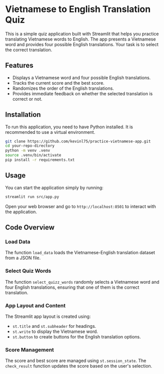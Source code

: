 # Vietnamese to English Translation Quiz

This is a simple quiz application built with Streamlit that helps you practice translating Vietnamese words to English. The app presents a Vietnamese word and provides four possible English translations. Your task is to select the correct translation.

## Features

- Displays a Vietnamese word and four possible English translations.
- Tracks the current score and the best score.
- Randomizes the order of the English translations.
- Provides immediate feedback on whether the selected translation is correct or not.

## Installation

To run this application, you need to have Python installed. It is recommended to use a virtual environment.

```bash
git clone https://github.com/kevinl75/practice-vietnamese-app.git
cd your-repo-directory
python -m venv .venv
source .venv/bin/activate
pip install -r requirements.txt
```

## Usage

You can start the application simply by running:
```bash
streamlit run src/app.py
```

Open your web browser and go to `http://localhost:8501` to interact with the application.

## Code Overview

### Load Data

The function `load_data` loads the Vietnamese-English translation dataset from a JSON file.

### Select Quiz Words

The function `select_quizz_words` randomly selects a Vietnamese word and four English translations, ensuring that one of them is the correct translation.

### App Layout and Content

The Streamlit app layout is created using:
- `st.title` and `st.subheader` for headings.
- `st.write` to display the Vietnamese word.
- `st.button` to create buttons for the English translation options.

### Score Management

The score and best score are managed using `st.session_state`. The `check_result` function updates the score based on the user's selection.
